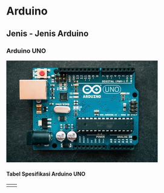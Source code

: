 # Arduino

## Jenis - Jenis Arduino

### Arduino UNO

![](../.gitbook/assets/image%20%285%29.png)

#### Tabel Spesifikasi Arduino UNO

|  |  |
| :--- | :--- |
|  |  |

